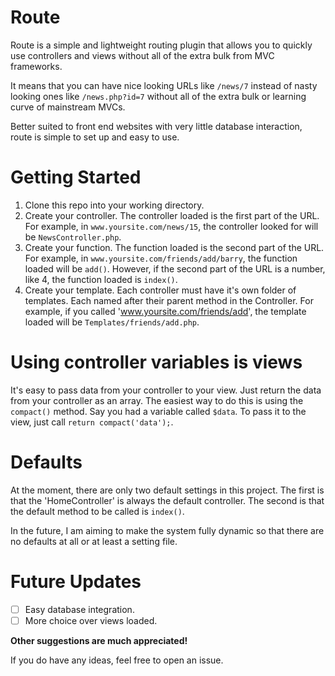 Route
===

Route is a simple and lightweight routing plugin that allows you to quickly use controllers and views without all
of the extra bulk from MVC frameworks.

It means that you can have nice looking URLs like `/news/7` instead of nasty looking ones like `/news.php?id=7` without all of the extra bulk or learning curve of mainstream MVCs.

Better suited to front end websites with very little database interaction, route is simple to set up and easy to use.

Getting Started
====

1. Clone this repo into your working directory.
2. Create your controller. The controller loaded is the first part of the URL. For example, in
 `www.yoursite.com/news/15`, the controller looked for will be `NewsController.php`.
3. Create your function. The function loaded is the second part of the URL. For example, in
 `www.yoursite.com/friends/add/barry`, the function loaded will be `add()`. However, if the second part of the
 URL is a number, like 4, the function loaded is `index()`.
4. Create your template. Each controller must have it's own folder of templates. Each named after their parent
 method in the Controller. For example, if you called 'www.yoursite.com/friends/add', the template loaded will be
 `Templates/friends/add.php`.

Using controller variables is views
====

It's easy to pass data from your controller to your view. Just return the data from your controller as an array.
 The easiest way to do this is using the `compact()` method. Say you had a variable called `$data`. To pass it to
 the view, just call `return compact('data');`.

Defaults
====

At the moment, there are only two default settings in this project. The first is that the 'HomeController' is always
 the default controller. The second is that the default method to be called is `index()`.

In the future, I am aiming to make the system fully dynamic so that there are no defaults at all or at least a setting
 file.

Future Updates
====

- [ ] Easy database integration.
- [ ] More choice over views loaded.

**Other suggestions are much appreciated!**

If you do have any ideas, feel free to open an issue.

